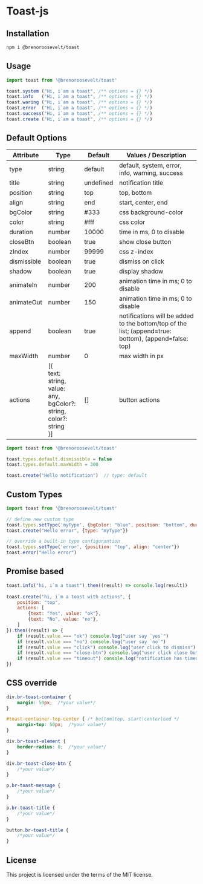 # Toast-js

## Installation
```bash
npm i @brenoroosevelt/toast
```

## Usage
```js
import toast from '@brenoroosevelt/toast'

toast.system ("Hi, i`am a toast", /** options = {} */) 
toast.info   ("Hi, i`am a toast", /** options = {} */)
toast.waring ("Hi, i`am a toast", /** options = {} */)
toast.error  ("Hi, i`am a toast", /** options = {} */)
toast.success("Hi, i`am a toast", /** options = {} */)
toast.create ("Hi, i`am a toast", /** options = {} */)
```

## Default Options
| Attribute   | Type                                                               | Default   | Values / Description                                                                                  |
|-------------|--------------------------------------------------------------------|-----------|-------------------------------------------------------------------------------------------------------|
| type        | string                                                             | default   | default, system, error, info, warning, success                                                        |
| title       | string                                                             | undefined | notification title                                                                                    |
| position    | string                                                             | top       | top, bottom                                                                                           |
| align       | string                                                             | end       | start, center, end                                                                                    |
| bgColor     | string                                                             | #333      | css background-color                                                                                  |
| color       | string                                                             | #fff      | css color                                                                                             |
| duration    | number                                                             | 10000     | time in ms, 0 to disable                                                                              |
| closeBtn    | boolean                                                            | true      | show close button                                                                                     |
| zIndex      | number                                                             | 99999     | css z-index                                                                                           |
| dismissible | boolean                                                            | true      | dismiss on click                                                                                      |
| shadow      | boolean                                                            | true      | display shadow                                                                                        |
| animateIn   | number                                                             | 200       | animation time in ms; 0 to disable                                                                    |
| animateOut  | number                                                             | 150       | animation time in ms; 0 to disable                                                                    |
| append      | boolean                                                            | true      | notifications will be added to the bottom/top of the list; (append=true: bottom), (append=false: top) |
| maxWidth    | number                                                             | 0         | max width in px                                                                                       |
| actions     | [{<br/>text: string, <br/>value: any, <br/>bgColor?: string, <br/>color?: string<br/>}] | []        | button actions                                                                                        |

```js
import toast from '@brenoroosevelt/toast'

toast.types.default.dismissible = false
toast.types.default.maxWidth = 300

toast.create("Hello notification")  // type: default
```

## Custom Types
```js
import toast from '@brenoroosevelt/toast'

// define new custom type
toast.types.setType('myType', {bgColor: "blue", position: "bottom", duration: 3000})
toast.create("Hello error", {type: "myType"})

// override a built-in type configurantion
toast.types.setType('error', {position: "top", align: "center"})
toast.error("Hello error")
```

## Promise based
```js
toast.info("hi, i`m a toast").then((result) => console.log(result))
    
toast.create("hi, i`m a toast with actions", {
    position: "top",
    actions: [
        {text: "Yes", value: "ok"},
        {text: "No", value: "no"},
    ]
}).then((result) => {
    if (result.value === "ok") console.log("user say `yes`")
    if (result.value === "no") console.log("user say `no`")
    if (result.value === "click") console.log("user click to dismiss")
    if (result.value === "close-btn") console.log("user click close button")
    if (result.value === "timeout") console.log("notification has timed out")
})
```

## CSS override
```css
div.br-toast-container {
    margin: 50px;  /*your value*/
}

#toast-container-top-center { /* bottom|top, start|center|end */
    margin-top: 50px;  /*your value*/
}

div.br-toast-element {
    border-radius: 0;  /*your value*/
}

div.br-toast-close-btn {
    /*your value*/
}

p.br-toast-message {
    /*your value*/
}

p.br-toast-title {
    /*your value*/
}

button.br-toast-title {
    /*your value*/
}
```

## License
This project is licensed under the terms of the MIT license.

